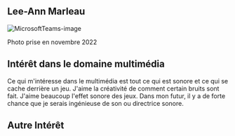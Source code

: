 ## Lee-Ann Marleau ##
![MicrosoftTeams-image](https://user-images.githubusercontent.com/112189073/214937370-1e2c4eb7-8beb-459e-b3e0-2b5e5094b9a7.png)

Photo prise en novembre 2022

## Intérêt dans le domaine multimédia ##
Ce qui m'intéresse dans le multimédia est tout ce qui est sonore et ce qui se cache derrière un jeu. J'aime la créativité de comment certain bruits sont fait. J'aime beaucoup l'effet sonore des jeux. Dans mon futur, il y a de forte chance que je serais ingénieuse de son ou directrice sonore.

## Autre Intérêt ##
